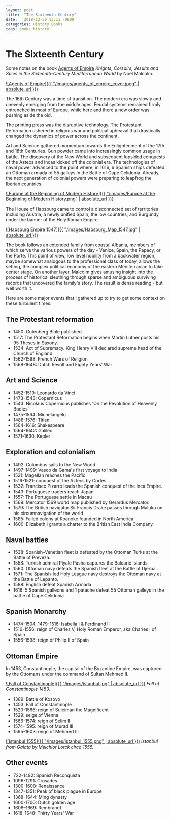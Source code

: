 ```yaml
---
layout: post
title:  "The Sixteenth Century"
date:   2018-12-30 13:11 -0800
categories: History Books
tags: books history
---
```


# The Sixteenth Century

Some notes on the book
[Agents of Empire](https://global.oup.com/academic/product/agents-of-empire-9780190262785)
_Knights, Corsairs, Jesuits and Spies in the Sixteenth-Century Mediterranean World_
by Noel Malcolm.

[![Agents of Empire]({{ "/images/agents_of_empire_cover.jpeg" | absolute_url }})](https://global.oup.com/academic/product/agents-of-empire-9780190262785)

The 16th Century was a time of transition. The modern era was slowly and unevenly emerging from the middle ages. Feudal systems remained firmly entrenched in most of Europe, while here and there a new order was pushing aside the old.

The printing press was the disruptive technology. The Protestant Reformation ushered in religous war and political upheaval that drastically changed the dynamics of power across the continent.

Art and Science gathered momentum towards the Enlightenment of the 17th and 18th Centuries. Gun powder came into increasingly common usage in battle. The discovery of the New World and subsequent lopsided conquests of the Aztecs and Incas kicked off the colonial era. The technologies of naval power advanced to the point where, in 1616, 6 Spanish ships defeated an Ottoman armada of 55 galleys in the Battle of Cape Celidonia. Already, the next generation of colonial powers were preparing to leapfrog the Iberian countries.

[![Europe at the Beginning of Modern History]({{ "/images/Europe at the Beginning of Modern History.png" | absolute_url }})](https://etc.usf.edu/maps/pages/3100/3164/3164.htm)

The House of Hapsburg came to control a disconnected set of territories including Austria, a newly unified Spain, the low countries, and Burgundy under the banner of the Holy Roman Empire.

[![Habsburg Empire 1547]({{ "/images/Habsburg_Map_1547.jpg" | absolute_url }})](https://en.wikipedia.org/wiki/House_of_Habsburg)

The book follows an extended family from coastal Albania, members of which serve the various powers of the day - Venice, Spain, the Papacy, or the Porte. This point of view, low level nobility from a backwater region, maybe somewhat analogous to the professional class of today, allows the setting, the complex political economy of the eastern Mediterranian to take center stage. On another layer, Malcolm gives amusing insight into the process of historical sleuthing through sparse and ambiguous surviving records that uncovered the family's story. The result is dense reading - but well worth it.

Here are some major events that I gathered up to try to get some context on these turbulent times:


## The Protestant reformation

* 1450: Gutenberg Bible published.
* 1517: The Protestant Reformation begins when Martin Luther posts his 95 Theses in Saxony.
* 1534: Act of Supremacy. King Henry VIII declared supreme head of the Church of England.
* 1562-1598: French Wars of Religion
* 1568-1648: Dutch Revolt and Eighty Years' War


## Art and Science

* 1452-1519: Leonardo da Vinci
* 1473-1543: Copernicus
* 1543: Nicolaus Copernicus publishes 'On the Revolution of Heavenly Bodies'
* 1475-1564: Michelangelo
* 1488-1576: Titian
* 1564-1616: Shakespeare
* 1564-1642: Galileo
* 1571-1630: Kepler


## Exploration and colonialism

* 1492: Columbus sails to the New World
* 1497–1499: Vasco da Gama's first voyage to India
* 1521: Magellan reaches the Pacific
* 1519-1521: conquest of the Aztecs by Cortes
* 1532: Francisco Pizarro leads the Spanish conquest of the Inca Empire.
* 1543: Portuguese traders reach Japan
* 1557: The Portuguese settle in Macau
* 1569: Mercator 1569 world map published by Gerardus Mercator.
* 1579: The British navigator Sir Francis Drake passes through Maluku on his circumnavigation of the world
* 1585: Failed colony at Roanoke founded in North America
* 1600: Elizabeth I grants a charter to the British East India Company


## Naval battles

* 1538: Spanish–Venetian fleet is defeated by the Ottoman Turks at the Battle of Preveza.
* 1558: Turkish admiral Piyale Pasha captures the Balearic Islands
* 1560: Ottoman navy defeats the Spanish fleet at the Battle of Djerba.
* 1571: The Spanish-led Holy League navy destroys the Ottoman navy at the Battle of Lepanto.
* 1588: English defeat Spanish Armada
* 1616: 5 Spanish galleons and 1 patache defeat 55 Ottoman galleys in the battle of Cape Celidonia


## Spanish Monarchy

* 1474-1504, 1479-1516: Isabella I & Ferdinand II
* 1516-1556: reign of Charles V, Holy Roman Emperor, aka Charles I of Spain
* 1556-1598: reign of Philip II of Spain


## Ottoman Empire

In 1453, Constantinople, the capital of the Byzantine Empire, was captured by the Ottomans under the command of Sultan Mehmed II.

[![Fall of Constantinople]({{ "/images/istanbul.jpg" | absolute_url }})](https://etc.usf.edu/maps/pages/3100/3164/3164.htm) _Fall of Constantinople 1453._

* 1389: Battle of Kosovo
* 1453: Fall of Constantinople
* 1520-1566: reign of Suleiman the Magnificent
* 1529: seige of Vienna
* 1566-1574: reign of Selim II
* 1574-1595: reign of Murad III
* 1595-1603: reign of Mehmed III

[![Istanbul 1555]({{ "/images/istanbul_1555.png" | absolute_url }})](https://etc.usf.edu/maps/pages/3100/3164/3164.htm) _Istanbul from Galata by Melchior Lorck circa 1555._


## Other events

* 722-1492: Spanish Reconquista
* 1096-1291: Crusades
* 1300-1600: Renaissance
* 1347-1351: Peak of black plague in Europe
* 1368–1644: Ming dynasty
* 1600-1700: Dutch golden age
* 1606–1669: Rembrandt
* 1618–1648: Thirty Years' War


 
